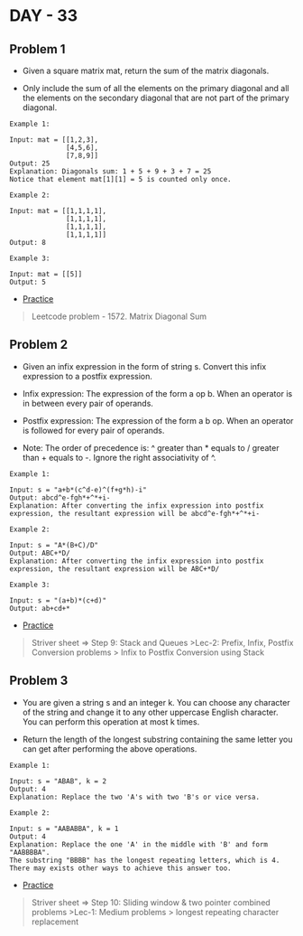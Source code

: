 # DAY - 33

## Problem 1
- Given a square matrix mat, return the sum of the matrix diagonals.

- Only include the sum of all the elements on the primary diagonal and all the elements on the secondary diagonal that are not part of the primary diagonal.

```
Example 1:

Input: mat = [[1,2,3],
              [4,5,6],
              [7,8,9]]
Output: 25
Explanation: Diagonals sum: 1 + 5 + 9 + 3 + 7 = 25
Notice that element mat[1][1] = 5 is counted only once.

Example 2:

Input: mat = [[1,1,1,1],
              [1,1,1,1],
              [1,1,1,1],
              [1,1,1,1]]
Output: 8

Example 3:

Input: mat = [[5]]
Output: 5
```

- [Practice](https://leetcode.com/problems/matrix-diagonal-sum/)

> Leetcode problem - 1572. Matrix Diagonal Sum

## Problem 2
- Given an infix expression in the form of string s. Convert this infix expression to a postfix expression.

- Infix expression: The expression of the form a op b. When an operator is in between every pair of operands.
- Postfix expression: The expression of the form a b op. When an operator is followed for every pair of operands.
- Note: The order of precedence is: ^ greater than * equals to / greater than + equals to -. Ignore the right associativity of ^.

```
Example 1:

Input: s = "a+b*(c^d-e)^(f+g*h)-i"
Output: abcd^e-fgh*+^*+i-
Explanation: After converting the infix expression into postfix expression, the resultant expression will be abcd^e-fgh*+^*+i-

Example 2:

Input: s = "A*(B+C)/D"
Output: ABC+*D/
Explanation: After converting the infix expression into postfix expression, the resultant expression will be ABC+*D/

Example 3:

Input: s = "(a+b)*(c+d)"
Output: ab+cd+*
```
- [Practice](https://www.geeksforgeeks.org/problems/infix-to-postfix-1587115620/1)

> Striver sheet => Step 9: Stack and Queues >Lec-2: Prefix, Infix, Postfix Conversion problems > Infix to Postfix Conversion using Stack

## Problem 3
- You are given a string s and an integer k. You can choose any character of the string and change it to any other uppercase English character. You can perform this operation at most k times.

- Return the length of the longest substring containing the same letter you can get after performing the above operations.

```
Example 1:

Input: s = "ABAB", k = 2
Output: 4
Explanation: Replace the two 'A's with two 'B's or vice versa.

Example 2:

Input: s = "AABABBA", k = 1
Output: 4
Explanation: Replace the one 'A' in the middle with 'B' and form "AABBBBA".
The substring "BBBB" has the longest repeating letters, which is 4.
There may exists other ways to achieve this answer too.
```
- [Practice](https://leetcode.com/problems/longest-repeating-character-replacement/description/)

> Striver sheet => Step 10: Sliding window & two pointer combined problems >Lec-1: Medium problems > longest repeating character replacement